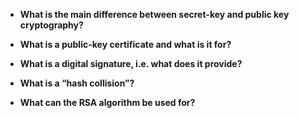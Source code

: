 - **What is the main difference between secret-key and public key cryptography?**

 
- **What is a public-key certificate and what is it for?** 


- **What is a digital signature, i.e. what does it provide?** 


- **What is a “hash collision”?** 


- **What can the RSA algorithm be used for?**